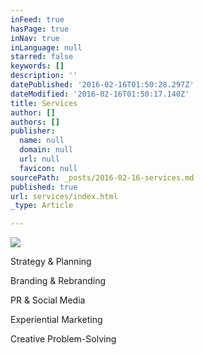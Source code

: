 ```yaml
---
inFeed: true
hasPage: true
inNav: true
inLanguage: null
starred: false
keywords: []
description: ''
datePublished: '2016-02-16T01:50:28.297Z'
dateModified: '2016-02-16T01:50:17.140Z'
title: Services
author: []
authors: []
publisher:
  name: null
  domain: null
  url: null
  favicon: null
sourcePath: _posts/2016-02-16-services.md
published: true
url: services/index.html
_type: Article

---
```

![](https://the-grid-user-content.s3-us-west-2.amazonaws.com/9cf6b7c4-b1b3-40da-9986-f62630c02cd8.jpg)

Strategy & Planning

Branding & Rebranding

PR & Social Media

Experiential Marketing 

Creative Problem-Solving